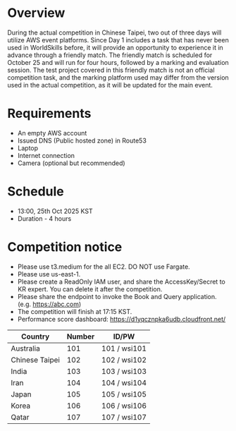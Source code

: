 # Overview
During the actual competition in Chinese Taipei, two out of three days will utilize AWS event platforms.
Since Day 1 includes a task that has never been used in WorldSkills before, it will provide an opportunity to experience it in advance through a friendly match.
The friendly match is scheduled for October 25 and will run for four hours, followed by a marking and evaluation session.
The test project covered in this friendly match is not an official competition task, and the marking platform used may differ from the version used in the actual competition, as it will be updated for the main event.

# Requirements
- An empty AWS account
- Issued DNS (Public hosted zone) in Route53
- Laptop
- Internet connection
- Camera (optional but recommended)

# Schedule
- 13:00, 25th Oct 2025 KST
- Duration - 4 hours

# Competition notice
- Please use t3.medium for the all EC2. DO NOT use Fargate.
- Please use us-east-1.
- Please create a ReadOnly IAM user, and share the AccessKey/Secret to KR expert. You can delete it after the competition.
- Please share the endpoint to invoke the Book and Query application. (e.g. https://abc.com)
- The competition will finish at 17:15 KST.
- Performance score dashboard: https://d1yqcznpka6udb.cloudfront.net/

| Country | Number   | ID/PW      |
|---------|--------------|-------------|
| Australia | 101 | 101 / wsi101 |
| Chinese Taipei | 102 | 102 / wsi102 |
| India | 103 | 103 / wsi103 |
| Iran | 104 | 104 / wsi104 |
| Japan | 105 | 105 / wsi105 |
| Korea   | 106 | 106 / wsi106 |
| Qatar | 107 | 107 / wsi107 |

